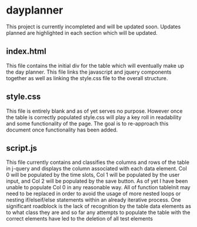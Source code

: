 # dayplanner

This project is currently incompleted and will be updated soon. Updates planned are highlighted in each section which will be updated.

## index.html

This file contains the initial div for the table which will eventually make up the day planner. This file links the javascript and jquery components together as well as linking the style.css file to the overall structure.

## style.css

This file is entirely blank and as of yet serves no purpose. However once the table is correctly populated style.css will play a key roll in readability and some functionality of the page. The goal is to re-approach this document once functionality has been added.

## script.js

This file currently contains and classifies the columns and rows of the table in j-query and displays the column associated with each data element. Col 0 will be populated by the time slots, Col 1 will be populated by the user input, and Col 2 will be populated by the save button. As of yet I have been unable to populate Col 0 in any reasonable way. All of function tableInit may need to be replaced in order to avoid the usage of more nested loops or nesting if/elseif/else statements within an already iterative process. One significant roadblock is the lack of recognition by the table data elements as to what class they are and so far any attempts to populate the table with the correct elements have led to the deletion of all test elements